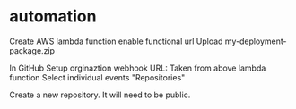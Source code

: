 # automation
 Create AWS lambda function
 	enable functional url
 Upload my-deployment-package.zip

 In GitHub
 Setup orginaztion webhook
 	URL: Taken from above lambda function
 	Select individual events "Repositories"

 Create a new repository. It will need to be public.